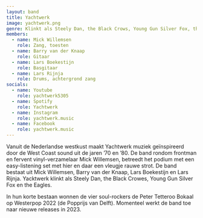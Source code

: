 ```yaml
---
layout: band
title: Yachtwerk
image: yachtwerk.png
genre: Klinkt als Steely Dan, the Black Crows, Young Gun Silver Fox, the Eagles.
members:
  - name: Mick Willemsen
    role: Zang, toesten
  - name: Barry van der Knaap
    role: Gitaar
  - name: Lars Boekestijn
    role: Basgitaar
  - name: Lars Rijnja
    role: Drums, achtergrond zang
socials:
  - name: Youtube
    role: yachtwerk5305
  - name: Spotify
    role: Yachtwerk
  - name: Instagram
    role: yachtwerk.music
  - name: Facebook
    role: yachtwerk.music
---
```


Vanuit de Nederlandse westkust maakt Yachtwerk muziek geïnspireerd door de West Coast sound uit de jaren ’70 en ’80. De band rondom frontman en fervent vinyl-verzamelaar Mick Willemsen, betreedt het podium met een easy-listening set met hier en daar een vleugje rauwe strot. De band bestaat uit Mick Willemsen, Barry van der Knaap, Lars Boekestijn en Lars Rijnja. Yacktwerk klinkt als Steely Dan, the Black Crowes, Young Gun Silver Fox en the Eagles. 

In hun korte bestaan wonnen de vier soul-rockers de Peter Tetteroo Bokaal op Westerpop 2022 (de Popprijs van Delft). Momenteel werkt de band toe naar nieuwe releases in 2023.

